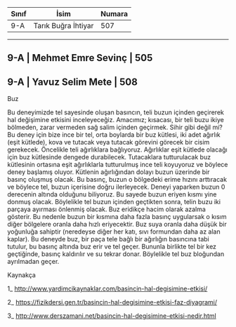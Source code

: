 Sınıf  |         İsim        | Numara   
------ | ------------------- | ------
9-A    | Tarık Buğra İhtiyar | 507 
-------------------------------------
9-A    | Mehmet Emre Sevinç  | 505 
-------------------------------------
9-A    | Yavuz Selim Mete     | 508 
-------------------------------------

Buz 

Bu deneyimizde tel sayesinde oluşan basıncın, teli buzun içinden geçirerek hal değişimine etkisini inceleyeceğiz. Amacımız; kısacası, bir teli buzu ikiye bölmeden, zarar vermeden sağ salim içinden geçirmek. Sihir gibi değil mi? 
Bu deney için bize ince bir tel, orta boylarda bir buz kütlesi, iki adet ağırlık (eşit kütlede), kova ve tutacak veya tutacak görevini görecek bir cisim gerekecek. 
Öncelikle teli ağırlıklara bağlıyoruz. Ağırlıklar eşit kütlede olacağı için buz kütlesinde dengede durabilecek. Tutacaklara tutturulacak buz kütlesinin ortasına eşit ağırlıklarla tutturulmuş ince teli koyuyoruz ve böylece deney başlamış oluyor. 
Kütlenin ağırlığından dolayı buzun üzerinde bir basınç oluşmuş olacak. Bu basınç, buzun o bölgedeki erime hızını arttıracak ve böylece tel, buzun içerisine doğru ilerleyecek. Deneyi yaparken buzun 0 derecenin altında olduğunu biliyoruz. Bu sayede buzun eriyen kısmı yine donmuş olacak. Böylelikle tel buzun içinden geçtikten sonra, telin buzu iki parçaya ayırması önlenmiş olacak. 
Buz eridikçe hacim olarak azalma gösterir. Bu nedenle buzun bir kısmına daha fazla basınç uygularsak o kısım diğer bölgelere oranla daha hızlı eriyecektir. Buz suya oranla daha düşük bir yoğunluğa sahiptir (neredeyse diğer her katı, sıvı formundan daha az alan kaplar). Bu deneyde buz, bir paça tele bağlı bir ağırlığın basıncına tabi tutulur, bu basınç altında buz erir ve tel geçer. Bununla birlikte tel bir kez geçtiğinde, basınç kaldırılır ve su tekrar donar. Böylelikle tel buz bloğundan ayrılmadan geçer. 

Kaynakça 

1_ http://www.yardimcikaynaklar.com/basincin-hal-degisimine-etkisi/ 

2_ https://fizikdersi.gen.tr/basincin-hal-degisimine-etkisi-faz-diyagrami/  

3_ http://www.derszamani.net/basincin-hal-degisimine-etkisi-nedir.html
